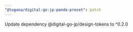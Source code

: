 ```yaml
---
"@togana/digital-go-jp-panda-preset": patch
---
```


Update dependency @digital-go-jp/design-tokens to ^0.2.0
